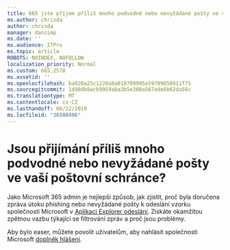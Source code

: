 ```yaml
---
title: 665 jste příjem příliš mnoho podvodné nebo nevyžádané pošty ve vaší poštovní schránce?
ms.author: chrisda
author: chrisda
manager: dansimp
ms.date: ''
ms.audience: ITPro
ms.topic: article
ROBOTS: NOINDEX, NOFOLLOW
localization_priority: Normal
ms.custom: 665,2578
ms.assetid: ''
ms.openlocfilehash: ba020a25c1220a8a018709995e59709850911f75
ms.sourcegitcommit: 1d98db8acb9959aba3b5e308a567ade6b62da56c
ms.translationtype: MT
ms.contentlocale: cs-CZ
ms.lasthandoff: 08/22/2019
ms.locfileid: "36500496"
---
```

# <a name="are-you-receiving-too-much-phish-or-spam-in-your-mailbox"></a>Jsou přijímání příliš mnoho podvodné nebo nevyžádané pošty ve vaší poštovní schránce?

Jako Microsoft 365 admin je nejlepší způsob, jak zjistit, proč byla doručena zpráva útoku phishing nebo nevyžádané pošty k odeslání vzorku společnosti Microsoft v [Aplikaci Explorer odeslání](https://protection.office.com/reportsubmission). Získáte okamžitou zpětnou vazbu týkající se filtrování zpráv a proč jsou problémy.

Aby bylo easer, můžete povolit uživatelům, aby nahlásit společnosti Microsoft [doplněk hlášení](https://appsource.microsoft.com/product/office/WA104381180?src=office&tab=Overview).
